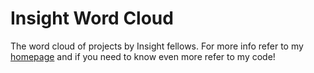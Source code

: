 # Insight Word Cloud
The word cloud of projects by Insight fellows. For more info refer to my [homepage](https://aghilzadeh.github.io/) and if you need to know even more refer to my code!
